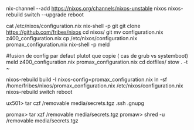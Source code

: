 nix-channel --add https://nixos.org/channels/nixos-unstable nixos
nixos-rebuild switch --upgrade
reboot


cat /etc/nixos/configuration.nix 
nix-shell -p git
git clone https://github.com/fribes/nixos
cd nixos/
git mv configuration.nix z400_configuration.nix
cp /etc/nixos/configuration.nix promax_configuration.nix
nix-shell -p meld

#fusion de config par defaut plutot que copie ( cas de grub vs systemboot)
meld z400_configuration.nix promax_configuration.nix 
cd dotfiles/
stow . -t ~

nixos-rebuild build -I nixos-config=promax_configuration.nix 
ln -sf /home/fribes/nixos/promax_configuration.nix /etc/nixos/configuration.nix 
nixos-rebuild switch
reboot


ux501> tar czf /removable media/secrets.tgz .ssh .gnupg

promax> tar xzf /removable media/secrets.tgz
promaw> shred -u /removable media/secrets.tgz
